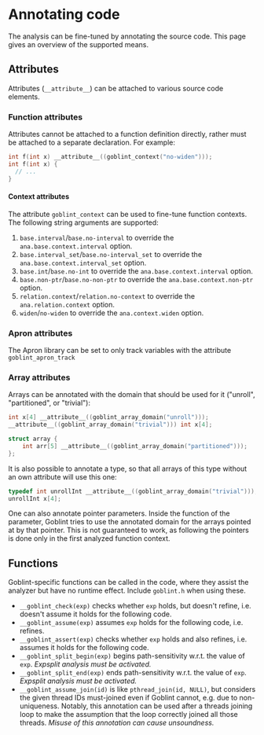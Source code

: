 # Annotating code

The analysis can be fine-tuned by annotating the source code.
This page gives an overview of the supported means.

## Attributes
Attributes (`__attribute__`) can be attached to various source code elements.

### Function attributes
Attributes cannot be attached to a function definition directly, rather must be attached to a separate declaration.
For example:
```c
int f(int x) __attribute__((goblint_context("no-widen")));
int f(int x) {
  // ...
}
```

#### Context attributes
The attribute `goblint_context` can be used to fine-tune function contexts.
The following string arguments are supported:

1. `base.interval`/`base.no-interval` to override the `ana.base.context.interval` option.
2. `base.interval_set`/`base.no-interval_set` to override the `ana.base.context.interval_set` option.
3. `base.int`/`base.no-int` to override the `ana.base.context.interval` option.
4. `base.non-ptr`/`base.no-non-ptr` to override the `ana.base.context.non-ptr` option.
5. `relation.context`/`relation.no-context` to override the `ana.relation.context` option.
6. `widen`/`no-widen` to override the `ana.context.widen` option.



### Apron attributes
The Apron library can be set to only track variables with the attribute `goblint_apron_track`

### Array attributes
Arrays can be annotated with the domain that should be used for it ("unroll", "partitioned", or "trivial"):

```c
int x[4] __attribute__((goblint_array_domain("unroll")));
__attribute__((goblint_array_domain("trivial"))) int x[4];

struct array {
	int arr[5] __attribute__((goblint_array_domain("partitioned")));
};
```
It is also possible to annotate a type, so that all arrays of this type without an own attribute will use this one: 

```c
typedef int unrollInt __attribute__((goblint_array_domain("trivial")));
unrollInt x[4];
```

One can also annotate pointer parameters. Inside the function of the parameter, Goblint tries to use the annotated domain for the arrays pointed at by that pointer. This is not guaranteed to work, as following the pointers is done only in the first analyzed function context.



## Functions
Goblint-specific functions can be called in the code, where they assist the analyzer but have no runtime effect.
Include `goblint.h` when using these.

* `__goblint_check(exp)` checks whether `exp` holds, but doesn't refine, i.e. doesn't assume it holds for the following code.
* `__goblint_assume(exp)` assumes `exp` holds for the following code, i.e. refines.
* `__goblint_assert(exp)` checks whether `exp` holds and also refines, i.e. assumes it holds for the following code.
* `__goblint_split_begin(exp)` begins path-sensitivity w.r.t. the value of `exp`.
  _Expsplit analysis must be activated._
* `__goblint_split_end(exp)` ends path-sensitivity w.r.t. the value of `exp`.
  _Expsplit analysis must be activated._
* `__goblint_assume_join(id)` is like `pthread_join(id, NULL)`, but considers the given thread IDs must-joined even if Goblint cannot, e.g. due to non-uniqueness.
  Notably, this annotation can be used after a threads joining loop to make the assumption that the loop correctly joined all those threads.
  _Misuse of this annotation can cause unsoundness._

